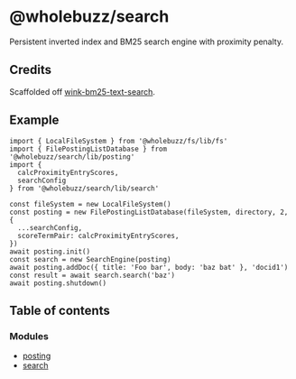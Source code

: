 # @wholebuzz/search

Persistent inverted index and BM25 search engine with proximity penalty.

## Credits

Scaffolded off [wink-bm25-text-search](https://www.npmjs.com/package/wink-bm25-text-search).

## Example

```
import { LocalFileSystem } from '@wholebuzz/fs/lib/fs'
import { FilePostingListDatabase } from '@wholebuzz/search/lib/posting'
import {
  calcProximityEntryScores,
  searchConfig
} from '@wholebuzz/search/lib/search'

const fileSystem = new LocalFileSystem()
const posting = new FilePostingListDatabase(fileSystem, directory, 2, {
  ...searchConfig,
  scoreTermPair: calcProximityEntryScores,
})
await posting.init()
const search = new SearchEngine(posting)
await posting.addDoc({ title: 'Foo bar', body: 'baz bat' }, 'docid1')
const result = await search.search('baz')
await posting.shutdown()
```

## Table of contents

### Modules

- [posting](docs/modules/posting.md)
- [search](docs/modules/search.md)
